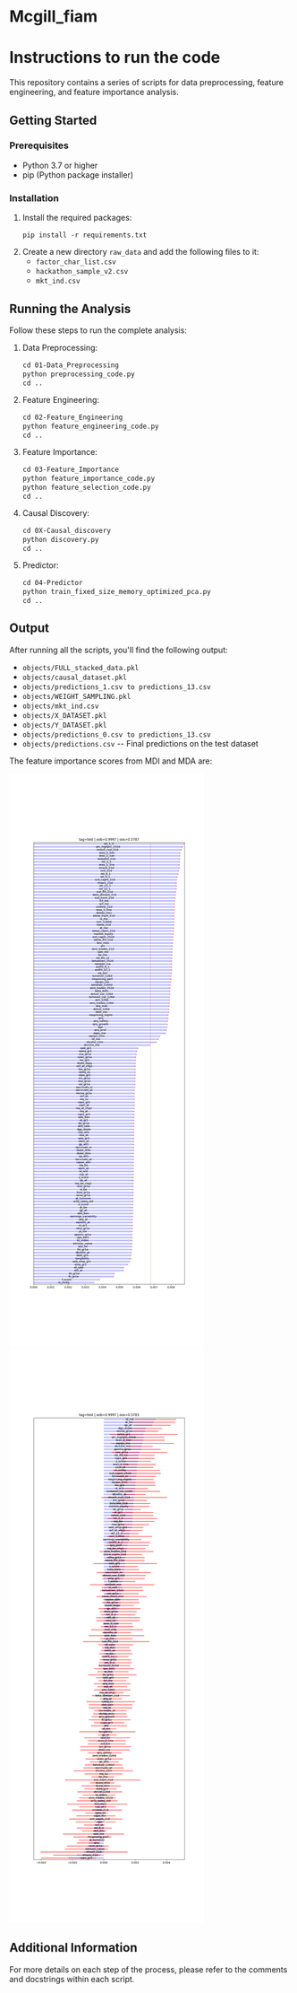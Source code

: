 # Mcgill_fiam

# Instructions to run the code

This repository contains a series of scripts for data preprocessing, feature engineering, and feature importance analysis.

## Getting Started

### Prerequisites

- Python 3.7 or higher
- pip (Python package installer)

### Installation

1. Install the required packages:
   ```
   pip install -r requirements.txt
   ```
2. Create a new directory `raw_data` and add the following files to it:
   - `factor_char_list.csv`
   - `hackathon_sample_v2.csv`
   - `mkt_ind.csv`

## Running the Analysis

Follow these steps to run the complete analysis:

1. Data Preprocessing:
   ```
   cd 01-Data_Preprocessing
   python preprocessing_code.py
   cd ..
   ```

2. Feature Engineering:
   ```
   cd 02-Feature_Engineering
   python feature_engineering_code.py
   cd ..
   ```

3. Feature Importance:
   ```
   cd 03-Feature_Importance
   python feature_importance_code.py
   python feature_selection_code.py
   cd ..
   ```
4. Causal Discovery:
   ```
   cd 0X-Causal_discovery   
   python discovery.py
   cd ..
   ```
5. Predictor:
   ```
   cd 04-Predictor
   python train_fixed_size_memory_optimized_pca.py
   cd ..
   ```

## Output

After running all the scripts, you'll find the following output:

- `objects/FULL_stacked_data.pkl`   
- `objects/causal_dataset.pkl`     
- `objects/predictions_1.csv to predictions_13.csv`   
- `objects/WEIGHT_SAMPLING.pkl`    
- `objects/mkt_ind.csv`            
- `objects/X_DATASET.pkl`                   
- `objects/Y_DATASET.pkl`          
- `objects/predictions_0.csv to predictions_13.csv`
- `objects/predictions.csv` -- Final predictions on the test dataset

The feature importance scores from MDI and MDA are:

![MDI Feature Importance](03-Feature_Importance/featImportance_0MDI.png)
![MDA Feature Importance](03-Feature_Importance/featImportance_0MDA.png)


## Additional Information

For more details on each step of the process, please refer to the comments and docstrings within each script.


